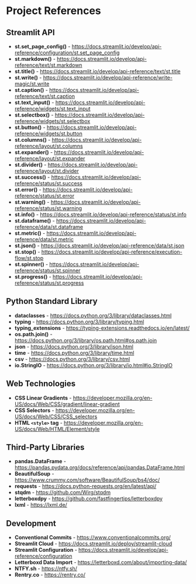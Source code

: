 # Project References

## Streamlit API
- **st.set_page_config()** - https://docs.streamlit.io/develop/api-reference/configuration/st.set_page_config
- **st.markdown()** - https://docs.streamlit.io/develop/api-reference/text/st.markdown
- **st.title()** - https://docs.streamlit.io/develop/api-reference/text/st.title
- **st.write()** - https://docs.streamlit.io/develop/api-reference/write-magic/st.write
- **st.caption()** - https://docs.streamlit.io/develop/api-reference/text/st.caption
- **st.text_input()** - https://docs.streamlit.io/develop/api-reference/widgets/st.text_input
- **st.selectbox()** - https://docs.streamlit.io/develop/api-reference/widgets/st.selectbox
- **st.button()** - https://docs.streamlit.io/develop/api-reference/widgets/st.button
- **st.columns()** - https://docs.streamlit.io/develop/api-reference/layout/st.columns
- **st.expander()** - https://docs.streamlit.io/develop/api-reference/layout/st.expander
- **st.divider()** - https://docs.streamlit.io/develop/api-reference/layout/st.divider
- **st.success()** - https://docs.streamlit.io/develop/api-reference/status/st.success
- **st.error()** - https://docs.streamlit.io/develop/api-reference/status/st.error
- **st.warning()** - https://docs.streamlit.io/develop/api-reference/status/st.warning
- **st.info()** - https://docs.streamlit.io/develop/api-reference/status/st.info
- **st.dataframe()** - https://docs.streamlit.io/develop/api-reference/data/st.dataframe
- **st.metric()** - https://docs.streamlit.io/develop/api-reference/data/st.metric
- **st.json()** - https://docs.streamlit.io/develop/api-reference/data/st.json
- **st.stop()** - https://docs.streamlit.io/develop/api-reference/execution-flow/st.stop
- **st.spinner()** - https://docs.streamlit.io/develop/api-reference/status/st.spinner
- **st.progress()** - https://docs.streamlit.io/develop/api-reference/status/st.progress

## Python Standard Library
- **dataclasses** - https://docs.python.org/3/library/dataclasses.html
- **typing** - https://docs.python.org/3/library/typing.html
- **typing_extensions** - https://typing-extensions.readthedocs.io/en/latest/
- **os.path.join()** - https://docs.python.org/3/library/os.path.html#os.path.join
- **json** - https://docs.python.org/3/library/json.html
- **time** - https://docs.python.org/3/library/time.html
- **csv** - https://docs.python.org/3/library/csv.html
- **io.StringIO** - https://docs.python.org/3/library/io.html#io.StringIO

## Web Technologies
- **CSS Linear Gradients** - https://developer.mozilla.org/en-US/docs/Web/CSS/gradient/linear-gradient
- **CSS Selectors** - https://developer.mozilla.org/en-US/docs/Web/CSS/CSS_selectors
- **HTML `<style>` tag** - https://developer.mozilla.org/en-US/docs/Web/HTML/Element/style

## Third-Party Libraries
- **pandas.DataFrame** - https://pandas.pydata.org/docs/reference/api/pandas.DataFrame.html
- **BeautifulSoup** - https://www.crummy.com/software/BeautifulSoup/bs4/doc/
- **requests** - https://docs.python-requests.org/en/latest/api/
- **stqdm** - https://github.com/Wirg/stqdm
- **letterboxdpy** - https://github.com/fastfingertips/letterboxdpy
- **lxml** - https://lxml.de/

## Development
- **Conventional Commits** - https://www.conventionalcommits.org/
- **Streamlit Cloud** - https://docs.streamlit.io/deploy/streamlit-cloud
- **Streamlit Configuration** - https://docs.streamlit.io/develop/api-reference/configuration
- **Letterboxd Data Import** - https://letterboxd.com/about/importing-data/
- **NTFY.sh** - https://ntfy.sh/
- **Rentry.co** - https://rentry.co/
